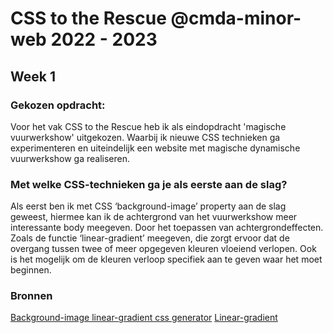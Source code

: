 # CSS to the Rescue @cmda-minor-web 2022 - 2023

## Week 1

### Gekozen opdracht:

Voor het vak CSS to the Rescue heb ik als eindopdracht 'magische vuurwerkshow' uitgekozen. Waarbij ik nieuwe CSS technieken ga experimenteren en uiteindelijk een website met magische dynamische vuurwerkshow ga realiseren.

### Met welke CSS-technieken ga je als eerste aan de slag?

Als eerst ben ik met CSS ‘background-image’ property aan de slag geweest, hiermee kan ik de achtergrond van het vuurwerkshow meer interessante body meegeven. Door het toepassen van achtergrondeffecten. Zoals de functie ‘linear-gradient’ meegeven, die zorgt ervoor dat de overgang tussen twee of meer opgegeven kleuren vloeiend verlopen. Ook is het mogelijk om de kleuren verloop specifiek aan te geven waar het moet beginnen.

### Bronnen

[Background-image linear-gradient css generator](https://mycolor.space/gradient)
[Linear-gradient](https://developer.mozilla.org/en-US/docs/Web/CSS/gradient/linear-gradient)
